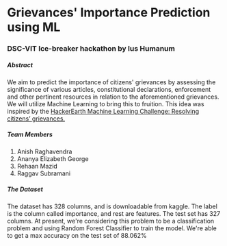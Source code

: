 # Grievances' Importance Prediction using ML
### DSC-VIT Ice-breaker hackathon by Ius Humanum

##### Abstract
We aim to predict the importance of citizens' grievances by assessing the significance of various articles, constitutional declarations, enforcement and other pertinent resources in relation to the aforementioned grievances. We will utilize Machine Learning to bring this to fruition.
This idea was inspired by the [HackerEarth Machine Learning Challenge: Resolving citizens’ grievances.](https://www.hackerearth.com/challenges/competitive/hackerearth-machine-learning-challenge-predict-grievance-importance/)

##### Team Members
1. Anish Raghavendra
2. Ananya Elizabeth George
3. Rehaan Mazid
4. Raggav Subramani

##### The Dataset
The dataset has 328 columns, and is downloadable from kaggle. The label is the column called importance, and rest are features. The test set has 327 columns.
At present, we're considering this problem to be a classification problem and using Random Forest Classifier to train the model. We're able to get a max accuracy on the test set of 88.062%
